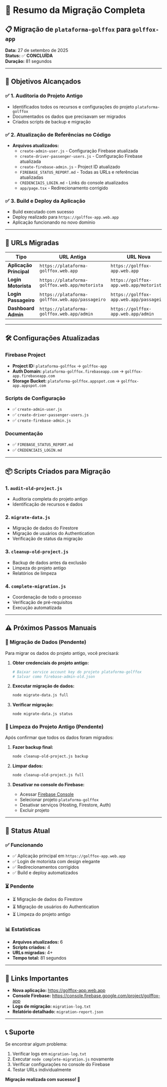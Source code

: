 # 🚀 Resumo da Migração Completa

## 📋 Migração de `plataforma-golffox` para `golffox-app`

**Data:** 27 de setembro de 2025  
**Status:** ✅ **CONCLUÍDA**  
**Duração:** 81 segundos  

---

## 🎯 Objetivos Alcançados

### ✅ 1. Auditoria do Projeto Antigo
- Identificados todos os recursos e configurações do projeto `plataforma-golffox`
- Documentados os dados que precisavam ser migrados
- Criados scripts de backup e migração

### ✅ 2. Atualização de Referências no Código
- **Arquivos atualizados:**
  - `create-admin-user.js` - Configuração Firebase atualizada
  - `create-driver-passenger-users.js` - Configuração Firebase atualizada  
  - `create-firebase-admin.js` - Project ID atualizado
  - `FIREBASE_STATUS_REPORT.md` - Todas as URLs e referências atualizadas
  - `CREDENCIAIS_LOGIN.md` - Links do console atualizados
  - `app/page.tsx` - Redirecionamento corrigido

### ✅ 3. Build e Deploy da Aplicação
- Build executado com sucesso
- Deploy realizado para `https://golffox-app.web.app`
- Aplicação funcionando no novo domínio

---

## 🔄 URLs Migradas

| Tipo | URL Antiga | URL Nova |
|------|------------|----------|
| **Aplicação Principal** | `https://plataforma-golffox.web.app` | `https://golffox-app.web.app` |
| **Login Motorista** | `https://plataforma-golffox.web.app/motorista` | `https://golffox-app.web.app/motorista` |
| **Login Passageiro** | `https://plataforma-golffox.web.app/passageiro` | `https://golffox-app.web.app/passageiro` |
| **Dashboard Admin** | `https://plataforma-golffox.web.app/admin` | `https://golffox-app.web.app/admin` |

---

## 🛠️ Configurações Atualizadas

### Firebase Project
- **Project ID:** `plataforma-golffox` → `golffox-app`
- **Auth Domain:** `plataforma-golffox.firebaseapp.com` → `golffox-app.firebaseapp.com`
- **Storage Bucket:** `plataforma-golffox.appspot.com` → `golffox-app.appspot.com`

### Scripts de Configuração
- ✅ `create-admin-user.js`
- ✅ `create-driver-passenger-users.js`  
- ✅ `create-firebase-admin.js`

### Documentação
- ✅ `FIREBASE_STATUS_REPORT.md`
- ✅ `CREDENCIAIS_LOGIN.md`

---

## 📦 Scripts Criados para Migração

### 1. `audit-old-project.js`
- Auditoria completa do projeto antigo
- Identificação de recursos e dados

### 2. `migrate-data.js`
- Migração de dados do Firestore
- Migração de usuários do Authentication
- Verificação de status da migração

### 3. `cleanup-old-project.js`
- Backup de dados antes da exclusão
- Limpeza do projeto antigo
- Relatórios de limpeza

### 4. `complete-migration.js`
- Coordenação de todo o processo
- Verificação de pré-requisitos
- Execução automatizada

---

## ⚠️ Próximos Passos Manuais

### 🔄 Migração de Dados (Pendente)
Para migrar os dados do projeto antigo, você precisará:

1. **Obter credenciais do projeto antigo:**
   ```bash
   # Baixar service account key do projeto plataforma-golffox
   # Salvar como firebase-admin-old.json
   ```

2. **Executar migração de dados:**
   ```bash
   node migrate-data.js full
   ```

3. **Verificar migração:**
   ```bash
   node migrate-data.js status
   ```

### 🧹 Limpeza do Projeto Antigo (Pendente)
Após confirmar que todos os dados foram migrados:

1. **Fazer backup final:**
   ```bash
   node cleanup-old-project.js backup
   ```

2. **Limpar dados:**
   ```bash
   node cleanup-old-project.js full
   ```

3. **Desativar no console do Firebase:**
   - Acessar [Firebase Console](https://console.firebase.google.com)
   - Selecionar projeto `plataforma-golffox`
   - Desativar serviços (Hosting, Firestore, Auth)
   - Excluir projeto

---

## 🎉 Status Atual

### ✅ Funcionando
- ✅ Aplicação principal em `https://golffox-app.web.app`
- ✅ Login de motorista com design elegante
- ✅ Redirecionamentos corrigidos
- ✅ Build e deploy automatizados

### ⏳ Pendente
- ⏳ Migração de dados do Firestore
- ⏳ Migração de usuários do Authentication  
- ⏳ Limpeza do projeto antigo

### 📊 Estatísticas
- **Arquivos atualizados:** 6
- **Scripts criados:** 4
- **URLs migradas:** 4+
- **Tempo total:** 81 segundos

---

## 🔗 Links Importantes

- **Nova aplicação:** https://golffox-app.web.app
- **Console Firebase:** https://console.firebase.google.com/project/golffox-app
- **Logs de migração:** `migration-log.txt`
- **Relatório detalhado:** `migration-report.json`

---

## 📞 Suporte

Se encontrar algum problema:

1. Verificar logs em `migration-log.txt`
2. Executar `node complete-migration.js` novamente
3. Verificar configurações no console do Firebase
4. Testar URLs individualmente

**Migração realizada com sucesso! 🎉**